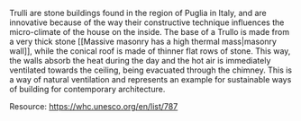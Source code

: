 ---
---

Trulli are stone buildings found in the region of Puglia in Italy, and are innovative because of the way their constructive technique influences the micro-climate of the house on the inside. The base of a Trullo is made from a very thick stone [[Massive masonry has a high thermal mass|masonry wall]], while the conical roof is made of thinner flat rows of stone. This way, the walls absorb the heat during the day and the hot air is immediately ventilated towards the ceiling, being evacuated through the chimney. This is a way of natural ventilation and represents an example for sustainable ways of building for contemporary architecture.

Resource: https://whc.unesco.org/en/list/787